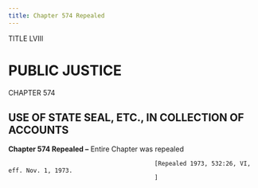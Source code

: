 ```yaml
---
title: Chapter 574 Repealed
---
```


TITLE LVIII
                                             
PUBLIC JUSTICE
==============

CHAPTER 574
                                             
USE OF STATE SEAL, ETC., IN COLLECTION OF ACCOUNTS
--------------------------------------------------

**Chapter 574 Repealed –** Entire Chapter was repealed


                                             [Repealed 1973, 532:26, VI, eff. Nov. 1, 1973.
                                             ]
